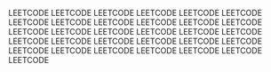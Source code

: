 LEETCODE LEETCODE LEETCODE LEETCODE LEETCODE LEETCODE LEETCODE LEETCODE LEETCODE LEETCODE LEETCODE LEETCODE LEETCODE LEETCODE LEETCODE LEETCODE LEETCODE LEETCODE LEETCODE LEETCODE LEETCODE LEETCODE LEETCODE LEETCODE LEETCODE LEETCODE LEETCODE LEETCODE LEETCODE LEETCODE LEETCODE 
